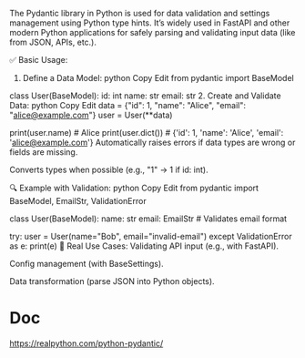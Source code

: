 The Pydantic library in Python is used for data validation and settings management using Python type hints. It’s widely used in FastAPI and other modern Python applications for safely parsing and validating input data (like from JSON, APIs, etc.).

✅ Basic Usage:
1. Define a Data Model:
python
Copy
Edit
from pydantic import BaseModel

class User(BaseModel):
    id: int
    name: str
    email: str
2. Create and Validate Data:
python
Copy
Edit
data = {"id": 1, "name": "Alice", "email": "alice@example.com"}
user = User(**data)

print(user.name)      # Alice
print(user.dict())    # {'id': 1, 'name': 'Alice', 'email': 'alice@example.com'}
Automatically raises errors if data types are wrong or fields are missing.

Converts types when possible (e.g., "1" → 1 if id: int).

🔍 Example with Validation:
python
Copy
Edit
from pydantic import BaseModel, EmailStr, ValidationError

class User(BaseModel):
    name: str
    email: EmailStr  # Validates email format

try:
    user = User(name="Bob", email="invalid-email")
except ValidationError as e:
    print(e)
🔧 Real Use Cases:
Validating API input (e.g., with FastAPI).

Config management (with BaseSettings).

Data transformation (parse JSON into Python objects).


# Doc
https://realpython.com/python-pydantic/


